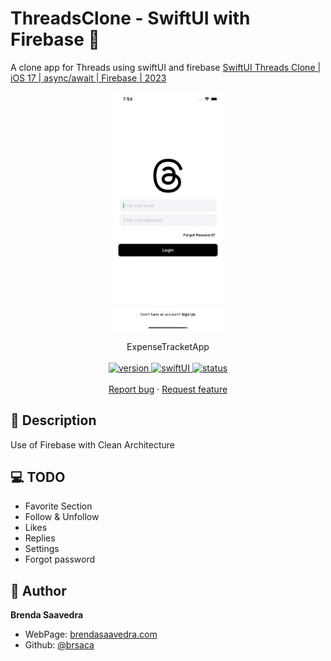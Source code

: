 # ThreadsClone - SwiftUI with Firebase 👋

A clone app for Threads using swiftUI and firebase [SwiftUI Threads Clone | iOS 17 | async/await | Firebase | 2023]([https://www.youtube.com/watch?v=r61KA8Gzw0M](https://www.youtube.com/watch?v=MfwdchNNW78))
<p align="center">
<a href="#">
<img src="images/threads.gif" align="center" width=35%> 
</a> 
<br><br>
     ExpenseTracketApp
    <br><br>
  <a href="#">
    <img alt="version" src="https://img.shields.io/badge/Version-v1.0-red.svg" />
  </a>
  <a href="#">
    <img alt="swiftUI" src="https://img.shields.io/badge/SwiftUI-17-blue.svg" />
  </a>
  <a href="#">
    <img alt="status" src="https://img.shields.io/badge/status-done-green.svg" />
  </a>
  <br>
    <br>
    <a href="https://github.com/brsaca/ThreadsClone/issues/new">Report bug</a>
    ·
    <a href="https://github.com/brsaca/ThreadsClone/issues/new">Request feature</a>
</p>

## 📝 Description
Use of Firebase with Clean Architecture

## 💻 TODO
- Favorite Section
- Follow & Unfollow
- Likes
- Replies
- Settings
- Forgot password

## 👤 Author

**Brenda Saavedra**

- WebPage: [brendasaavedra.com](http://brendasaavedra.com)
- Github: [@brsaca](https://github.com/brsaca/)
